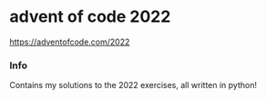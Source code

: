 advent of code 2022
===================

<https://adventofcode.com/2022>

### Info

Contains my solutions to the 2022 exercises, all written in python!
